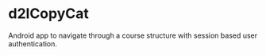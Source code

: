 # d2lCopyCat
Android app to navigate through a course structure with session based user authentication.